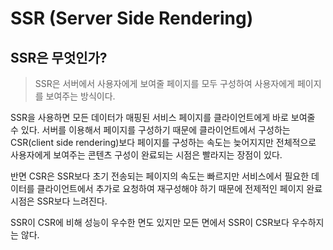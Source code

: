 # SSR (Server Side Rendering)

## SSR은 무엇인가?

> SSR은 서버에서 사용자에게 보여줄 페이지를 모두 구성하여 사용자에게 페이지를 보여주는 방식이다.

SSR을 사용하면 모든 데이터가 매핑된 서비스 페이지를 클라이언트에게 바로 보여줄 수 있다. 서버를 이용해서 페이지를 구성하기 때문에 클라이언트에서 구성하는 CSR(client side rendering)보다 페이지를 구성하는 속도는 늦어지지만 전체적으로 사용자에게 보여주는 콘텐츠 구성이 완료되는 시점은 빨라지는 장점이 있다.

반면 CSR은 SSR보다 초기 전송되는 페이지의 속도는 빠르지만 서비스에서 필요한 데이터를 클라이언트에서 추가로 요청하여 재구성해야 하기 때문에 전제적인 페이지 완료 시점은 SSR보다 느려진다.

SSR이 CSR에 비해 성능이 우수한 면도 있지만 모든 면에서 SSR이 CSR보다 우수하지는 않다.
